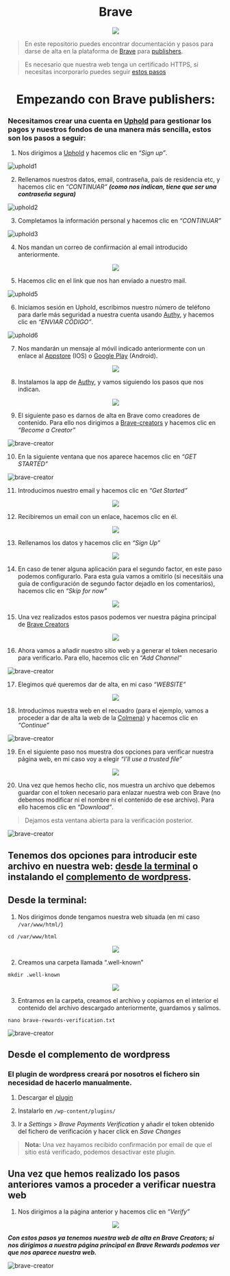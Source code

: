 <h1 align="center">Brave</h1>

<p align="center"> 
<img src="images/braveSvQ.png">
</p>

> En este repositorio puedes encontrar documentación y pasos para darse de alta en la plataforma de [Brave](https://brave.com) para [publishers](https://publishers.basicattentiontoken.org).

> Es necesario que nuestra web tenga un certificado HTTPS, si necesitas incorporarlo puedes seguir [estos pasos](https://github.com/Colm3na/Brave/blob/wimelTest/Certificado_HTTPS.md)

<h1 align="center">Empezando con Brave publishers:</h1>

### Necesitamos crear una cuenta en [Uphold](https://uphold.com/) para gestionar los pagos y nuestros fondos de una manera más sencilla, estos son los pasos a seguir:

1. Nos dirigimos a [Uphold](https://uphold.com) y hacemos clic en _“Sign up”_.

![uphold1](images/inst1.png)

2. Rellenamos nuestros datos, email, contraseña, país de residencia etc, y hacemos clic en _“CONTINUAR”_ **_(como nos indican, tiene que ser una contraseña segura)_**

![uphold2](images/inst2.png)

3. Completamos la información personal y hacemos clic en _“CONTINUAR”_

![uphold3](images/inst3.png)

4. Nos mandan un correo de confirmación al email introducido anteriormente.

<p align="center"> 
<img src="images/inst4.png">
</p>

5. Hacemos clic en el link que nos han enviado a nuestro mail.

![uphold5](images/inst5.png)

6. Iniciamos sesión en Uphold, escribimos nuestro número de teléfono para darle más seguridad a nuestra cuenta usando [Authy](https://authy.com), y hacemos clic en _“ENVIAR CÓDIGO”_. 

![uphold6](images/inst6.png)

7. Nos mandarán un mensaje al móvil indicado anteriormente con un enlace al [Appstore](https://itunes.apple.com/us/app/authy/id494168017) (IOS) o [Google Play](https://play.google.com/store/apps/details?id=com.authy.authy) (Android).

<p align="center"> 
<img src="images/inst7.jpg">
</p>

8. Instalamos la app de [Authy](https://authy.com/download/), y vamos siguiendo los pasos que nos indican.

<p align="center"> 
<img src="images/gif1.gif">
</p>

9. El siguiente paso es darnos de alta en Brave como creadores de contenido. Para ello nos dirigimos a [Brave-creators](https://brave.com/creators/) y hacemos clic en _“Become a Creator”_

![brave-creator](images/inst7.png)

10. En la siguiente ventana que nos aparece hacemos clic en _“GET STARTED”_

![brave-creator](images/inst8.png)

11. Introducimos nuestro email y hacemos clic en _“Get Started”_

<p align="center"> 
<img src="images/inst9.png">
</p>

12. Recibiremos un email con un enlace, hacemos clic en él.

<p align="center"> 
<img src="images/inst10.png">
</p>

13. Rellenamos los datos y hacemos clic en _“Sign Up”_

<p align="center"> 
<img src="images/inst11.png">
</p>

14. En caso de tener alguna aplicación para el segundo factor, en este paso podemos configurarlo. Para esta guía vamos a omitirlo (si necesitáis una guía de configuración de segundo factor dejadlo en los comentarios), hacemos clic en _“Skip for now”_

<p align="center"> 
<img src="images/inst12.png">
</p>

15. Una vez realizados estos pasos podemos ver nuestra página principal de [Brave Creators](https://brave.com/creators/)

<p align="center"> 
<img src="images/inst13.png">
</p>

16. Ahora vamos a añadir nuestro sitio web y a generar el token necesario para verificarlo. Para ello, hacemos clic en _“Add Channel”_

![brave-creator](images/inst14.png)

17. Elegimos qué queremos dar de alta, en mi caso _“WEBSITE”_

<p align="center"> 
<img src="images/inst15.png">
</p>

18. Introducimos nuestra web en el recuadro (para el ejemplo, vamos a proceder a dar de alta la web de la [Colmena](https://www.coworkingcolmena.com/)) y hacemos clic en _“Continue”_

![brave-creator](images/inst16.png)

19. En el siguiente paso nos muestra dos opciones para verificar nuestra página web, en mi caso voy a elegir  _“I’ll use a trusted file”_

<p align="center"> 
<img src="images/inst17.png">
</p>

20. Una vez que hemos hecho clic, nos muestra un archivo que debemos guardar con el token necesario para enlazar nuestra web con Brave (no debemos modificar ni el nombre ni el contenido de ese archivo). Para ello hacemos clic en _“Download”_.

> Dejamos esta ventana abierta para la verificación posterior.

![brave-creator](images/inst18.png)

## Tenemos dos opciones para introducir este archivo en nuestra web: [desde la terminal](https://github.com/Colm3na/Brave/tree/wimelTest#desde-la-terminal) o instalando el [complemento de wordpress](https://github.com/Colm3na/Brave/tree/wimelTest#desde-el-complemento-de-wordpress).

## Desde la terminal:

1. Nos dirigimos donde tengamos nuestra web situada (en mi caso `/var/www/html/`)

`cd /var/www/html`

<p align="center"> 
<img src="images/inst19.png">
</p>

2. Creamos una carpeta llamada “.well-known”

`mkdir .well-known`

<p align="center"> 
<img src="images/inst20.png">
</p>

3. Entramos en la carpeta, creamos el archivo y copiamos en el interior el contenido del archivo descargado anteriormente, guardamos y salimos.

`nano brave-rewards-verification.txt`

![brave-creator](images/inst21.png)

## Desde el complemento de wordpress

### El plugin de wordpress creará por nosotros el fichero sin necesidad de hacerlo manualmente.

1. Descargar el [plugin](https://wordpress.org/plugins/brave-payments-verification/)

2. Instalarlo en `/wp-content/plugins/` 

3. Ir a _Settings_ > _Brave Payments Verification_ y añadir el token obtenido del fichero de verificación y hacer click en _Save Changes_

> **Nota:** Una vez hayamos recibido confirmación por email de que el sitio está verificado, podemos desactivar este plugin.

## Una vez que hemos realizado los pasos anteriores vamos a proceder a verificar nuestra web

1. Nos dirigimos a la página anterior y hacemos clic en _“Verify”_

<p align="center"> 
<img src="images/inst22.png">
</p>

_**Con estos pasos ya tenemos nuestra web de alta en Brave Creators; si nos dirigimos a nuestra página principal en Brave Rewards podemos ver que nos aparece nuestra web.**_

![brave-creator](images/inst23.png)
